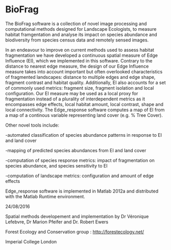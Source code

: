﻿# BioFrag
The BioFrag software is a collection of novel image processing and computational methods designed for Landscape Ecologists, to measure habitat framgentation and analyse its impact on species abundance and biodiversity from species census data and remotely sensed images.

In an endeavour to improve on current methods used to assess habitat fragmentation we have developed a continuous
 spatial measure of Edge Influence (EI), which we implemented in this software. 
Contrary to the distance to nearest edge measure, the design of our Edge Influence measure takes into account important 
but often overlooked characteristics of fragmented landscapes: distance to multiple edges and edge shape, fragment contrast
 and habitat quality. Additionally, EI also accounts for a set of commonly used metrics: fragment size, fragment isolation 
and local configuration. Our EI measure may be used as a local proxy for fragmentation instead of a plurality of interdependent metrics
 as it encompasses edge effects, local habitat amount, local contrast, shape and local connectivity. 
The Edge_response software computes a map of EI from a map of a continous variable representing land cover (e.g. % Tree Cover).


Other novel tools include:

-automated classification of species abundance patterns in response to EI and land cover

-mapping of predicted species abundances from EI and land cover

-computation of species response metrics: impact of fragmentation on species abundance, and species sensitivity to EI

-computation of landscape metrics: configuration and amount of edge effects

Edge_response software is implemented in Matlab 2012a and distributed with the Matlab Runtime environment.



24/08/2016 

Spatial methods developement and implementation by Dr Véronique Lefebvre, Dr Marion Pfeifer and Dr. Robert Ewers

Forest Ecology and Conservation group : http://forestecology.net/

Imperial College London
